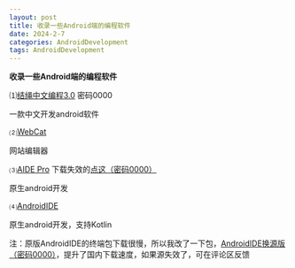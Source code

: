 ```yaml
---
layout: post
title: 收录一些Android端的编程软件
date: 2024-2-7
categories: AndroidDevelopment
tags: AndroidDevelopment
---
```


**收录一些Android端的编程软件**

⑴[结绳中文编程3.0](https://www.lanzoui.com/i2GVQ0s5z6ej)   密码0000

一款中文开发android软件

⑵[WebCat](http://webcat.top/)

网站编辑器

⑶[AIDE Pro](https://www.aidepro.top/) 下载失效的[点这（密码0000）](https://wwp.lanzoup.com/iI4311nntg2f)

原生android开发

⑷[AndroidIDE](https://m.androidide.com/)

原生android开发，支持Kotlin

注：原版AndroidIDE的终端包下载很慢，所以我改了一下包，[AndroidIDE换源版（密码0000）](https://wwp.lanzoup.com/iCTLC1nntt6h)，提升了国内下载速度，如果源失效了，可在评论区反馈